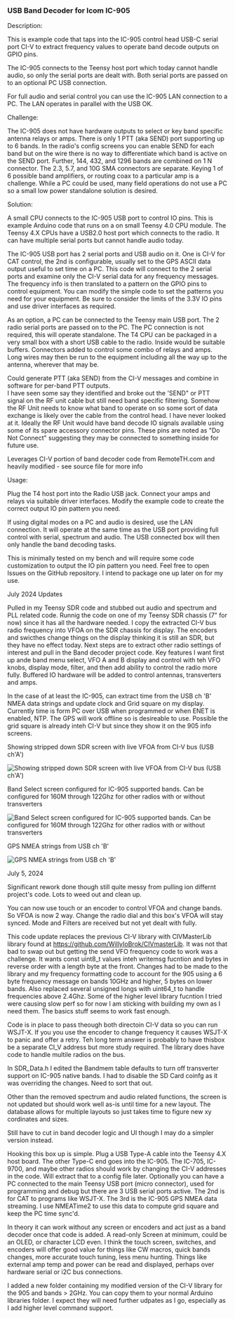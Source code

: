 ### USB Band Decoder for Icom IC-905

Description:

This is example code that taps into the IC-905 control head USB-C serial port CI-V to extract frequency values to operate band decode outputs on GPIO pins.

The IC-905 connects to the Teensy host port which today cannot handle audio, so only the serial ports are dealt with.  Both serial ports are passed on to an optional PC USB connection.

For full audio and serial control you can use the IC-905 LAN connection to a PC.  The LAN operates in parallel with the USB OK.


Challenge:

The IC-905 does not have hardware outputs to select or key band specific antenna relays or amps.  There is only 1 PTT (aka SEND) port supporting up to 6 bands.  In the radio's config screens you can enable SEND for each band but on the wire there is no way to differentiate which band is active on the SEND port.  Further, 144, 432, and 1296 bands are combined on 1 N connector.  The 2.3, 5.7, and 10G SMA connectors are separate.  Keying 1 of 6 possible band amplifiers, or routing coax to a particular amp is a challenge.  While a PC could be used, many field operations do not use a PC so a small low power standalone solution is desired.

Solution:

A small CPU connects to the IC-905 USB port to control IO pins.  This is example Arduino code that runs on a on small Teensy 4.0 CPU module.  The Teensy 4.X CPUs have a USB2.0 host port which connects to the radio.   It can have multiple serial ports but cannot handle audio today.

The IC-905 USB port has 2 serial ports and USB audio on it.  One is CI-V for CAT control, the 2nd is configurable, usually set to the GPS ASCII data output useful to set time on a PC. This code will connect to the 2 serial ports and examine only the CI-V serial data for any frequency messages.  The frequency info is then translated to a pattern on the GPIO pins to control equipment.  You can modify the simple code to set the patterns you need for your equipment.  Be sure to consider the limits of the 3.3V IO pins and use driver interfaces as required.

As an option, a PC can be connected to the Teensy main USB port. The 2 radio serial ports are passed on to the PC. The PC connection is not required, this will operate standalone. The T4 CPU can be packaged in a very small box with a short USB cable to the radio.  Inside would be suitable buffers. Connectors added to control some combo of relays and amps. Long wires may then be run to the equipment including all the way up to the antenna, wherever that may be.

Could generate PTT (aka SEND) from the CI-V messages and combine in software for per-band PTT outputs.  
I have seen some say they identified and broke out the 'SEND" or PTT signal on the RF unit cable but still need band specific filtering.  Somehow the RF Unit needs to know what band to operate on so some sort of data exchange is likely over the cable from the control head.  I have never looked at it. Ideally the RF Unit would have band decode IO signals available using some of its spare accessory connector pins.  These pins are noted as "Do Not Connect" suggesting they may be connected to something inside for future use.

Leverages CI-V portion of band decoder code from RemoteTH.com and heavily modified - see source file for more info


Usage:

Plug the T4 host port into the Radio USB jack.  Connect your amps and relays via suitable driver interfaces.  Modify the example code to create the correct output IO pin pattern you need.

If using digital modes on a PC and audio is desired, use the LAN connection.  It will operate at the same time as the USB port providing full control with serial, spectrum and audio. The USB connected box will then only handle the band decoding tasks.  

This is minimally tested on my bench and will require some code customization to output the IO pin pattern you need.  Feel free to open Issues on the GitHub repository.  I intend to package one up later on for my use.

July 2024 Updates

Pulled in my Teensy SDR code and stubbed out audio and spectrum and PLL related code. Runnig the code on one of my Teensy SDR chassis (7" for now) since it has all the hardware needed.  I copy the extracted CI-V bus radio frequency into VFOA on the SDR chassis for display.  The encoders and swicthes change things on the display thinking it is still an SDR, but they have no effect today. Next steps are to extract other radio settings of interest and pull in the Band decoder project code.  Key features I want first up ande band menu select, VFO A and B display and control with teh VFO knobs, display mode, filter, and then add ability to control the radio more fully. Buffered IO hardware will be added to control antennas, transverters and amps.

In the case of at least the IC-905, can extract time from the USB ch 'B' NMEA data strings and update clock and Grid square on my display.  Currently time is form PC over USB when programmed or when ENET is enabled, NTP.  The GPS will work offline so is desireable to use.  Possible the grid square is already inteh CI-V but since they show it on the 905 info screens.

Showing stripped down SDR screen with live VFOA from CI-V bus (USB ch'A')

![Showing stripped down SDR screen with live VFOA from CI-V bus (USB ch'A')](https://github.com/K7MDL2/ICOM_IC-905_CIV/blob/main/Pictures/20240703_234200.jpg)

Band Select screen configured for IC-905 supported bands. Can be configured for 160M through 122Ghz for other radios with or without transverters

![Band Select screen configured for IC-905 supported bands. Can be configured for 160M through 122Ghz for other radios with or without transverters](https://github.com/K7MDL2/ICOM_IC-905_CIV/blob/main/Pictures/20240703_234354.jpg)

GPS NMEA strings from USB ch 'B'

![GPS NMEA strings from USB ch 'B'](https://github.com/K7MDL2/ICOM_IC-905_CIV/blob/main/Pictures/905%20NMEA%20data.jpg)


July 5, 2024

Significant rework done though still quite messy from pulling ion differnt project's code.  Lots to weed out and clean up.

You can now use touch or an encoder to control VFOA and change bands. So VFOA is now 2 way.  Change the radio dial and this box's VFOA will stay synced.  Mode and Filters are received but not yet dealt with fully.

This code update replaces the previous CI-V library with CIVMasterLib library found at https://github.com/WillyIoBrok/CIVmasterLib. It was not that bad to swap out but getting the send VFO frequency code to work was a challenge.  It wants const uint8_t values inteh writemsg fucntion and bytes in reverse order with a length byte at the front. Changes had to be made to the library and my frequency formatting code to account for the 905 using a 6 byte frequency message on bands 10GHz and higher, 5 bytes on lower bands.  Also replaced several unsigned longs with uint64_t to handle frequencies above 2.4Ghz.  Some of the higher level library fucntion I tried were causing slow perf so for now I am sticking with building my own as I need them.  The basics stuff seems to work fast enough. 

Code is in place to pass theough both directoin CI-V data so you can run WSJT-X.  If you you use the encoder to change frequency it causes WSJT-X to panic and offer a retry. Teh long term answer is probably to have thisbox be a separate CI_V address but more study required.  The library does have code to handle multile radios on the bus.

In SDR_Data.h I edited the Bandmem table defaults to turn off transverter support on IC-905 native bands.  I had to disable the SD Card coinfg as it was overriding the changes. Need to sort that out.

Other than the removed spectrum and audio related functions, the screen is not updated but should work well as-is until time for a new layout.  The database allows for multiple layouts so just takes time to figure new xy cordinates and sizes.

Still have to cut in band decoder logic and UI though I may do a simpler version instead.

Hooking this box up is simple.  Plug a USB Type-A cable into the Teensy 4.X host board. The other Type-C end goes into the IC-905. The IC-705, IC-9700, and maybe other radios should work by changing the CI-V addresses in the code.  Will extract that to a config file later.  Optionally you can have a PC connected to the main Teensy USB port (micro connector), used for programming and debug but there are 3 USB serial ports active.  The 2nd is for CAT to programs like WSJT-X.  The 3rd is the IC-905 GPS NMEA data streaming.  I use NMEATime2 to use this data to compute grid square and keep the PC time sync'd.

In theory it can work without any screen or encoders and act just as a band decoder once that code is added.  A read-only Screen at minimum, could be an OLED, or character LCD even. I think the touch screen, switches, and encoders will offer good value for things like CW macros, quick bands changes, more accurate touch tuning, less menu hunting.  Things like external amp temp and power can be read and displayed, perhaps over hardware serial or i2C bus connections.

I added a new folder containing my modified version of the CI-V library for the 905 and bands > 2GHz.  You can copy them to your normal Arduino libraries folder.  I expect they will need further udpates as I go, especially as I add higher level command support.
